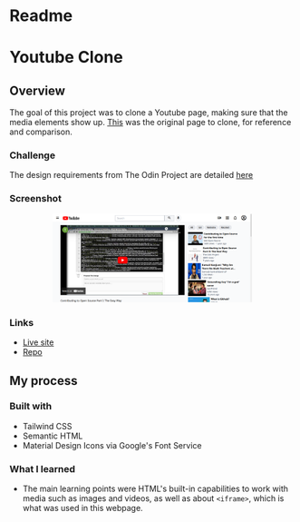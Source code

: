 # Readme
# Youtube Clone

## Overview

The goal of this project was to clone a Youtube page, making sure that the media
elements show up.  [This](https://mattdimicelli.github.io/youtube_video_player/) 
was the original page to clone, for reference and comparison.

### Challenge

The design requirements from The Odin Project are detailed
[here](https://www.theodinproject.com/paths/full-stack-javascript/courses/html-and-css/lessons/embedding-images-and-video)

### Screenshot
<p align="center">
  <img src="./screenshot_for_readme.png" width="70%" height="70%">
</p>


### Links

- [Live site](https://mattdimicelli.github.io/youtube_video_player/)
- [Repo](https://github.com/mattdimicelli/youtube_video_player)

## My process

### Built with

- Tailwind CSS
- Semantic HTML
- Material Design Icons via Google's Font Service

### What I learned

- The main learning points were HTML's built-in capabilities to work with media
such as images and videos, as well as about `<iframe>`, which is what was used 
in this webpage.  
